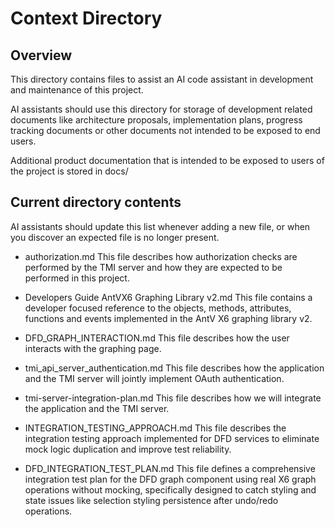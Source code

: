 # Context Directory

## Overview

This directory contains files to assist an AI code assistant in development and maintenance of this project.

AI assistants should use this directory for storage of development related documents like architecture proposals, implementation plans, progress tracking documents or other documents not intended to be exposed to end users.

Additional product documentation that is intended to be exposed to users of the project is stored in docs/

## Current directory contents

AI assistants should update this list whenever adding a new file, or when you discover an expected file is no longer present.

- authorization.md
  This file describes how authorization checks are performed by the TMI server and how they are expected to be performed in this project.

- Developers Guide AntVX6 Graphing Library v2.md
  This file contains a developer focused reference to the objects, methods, attributes, functions and events implemented in the AntV X6 graphing library v2.

- DFD_GRAPH_INTERACTION.md
  This file describes how the user interacts with the graphing page.

- tmi_api_server_authentication.md
  This file describes how the application and the TMI server will jointly implement OAuth authentication.

- tmi-server-integration-plan.md
  This file describes how we will integrate the application and the TMI server.

- INTEGRATION_TESTING_APPROACH.md
  This file describes the integration testing approach implemented for DFD services to eliminate mock logic duplication and improve test reliability.

- DFD_INTEGRATION_TEST_PLAN.md
  This file defines a comprehensive integration test plan for the DFD graph component using real X6 graph operations without mocking, specifically designed to catch styling and state issues like selection styling persistence after undo/redo operations.
